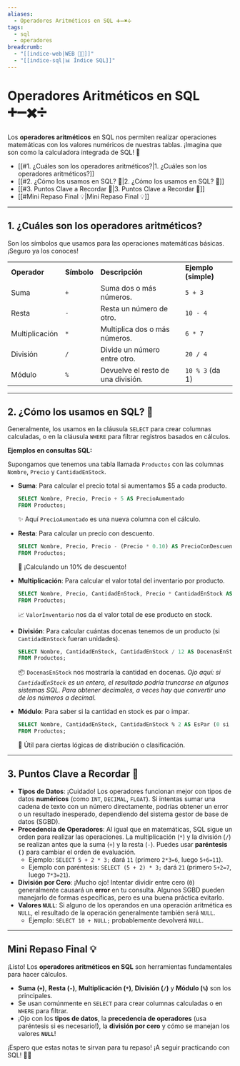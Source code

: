 ```yaml
---
aliases:
  - Operadores Aritméticos en SQL ➕➖✖️➗
tags:
  - sql
  - operadores
breadcrumb:
  - "[[indice-web|WEB 🔗📝]]"
  - "[[indice-sql|📊 Índice SQL]]"
---
```

# Operadores Aritméticos en SQL ➕➖✖️➗

Los **operadores aritméticos** en SQL nos permiten realizar operaciones matemáticas con los valores numéricos de nuestras tablas. ¡Imagina que son como la calculadora integrada de SQL! 🧮
- [[#1. ¿Cuáles son los operadores aritméticos?|1. ¿Cuáles son los operadores aritméticos?]]
- [[#2. ¿Cómo los usamos en SQL? 🧐|2. ¿Cómo los usamos en SQL? 🧐]]
- [[#3. Puntos Clave a Recordar 📝|3. Puntos Clave a Recordar 📝]]
- [[#Mini Repaso Final 💡|Mini Repaso Final 💡]]


---

## 1. ¿Cuáles son los operadores aritméticos?

Son los símbolos que usamos para las operaciones matemáticas básicas. ¡Seguro ya los conoces!

|   |   |   |   |
|---|---|---|---|
|**Operador**|**Símbolo**|**Descripción**|**Ejemplo (simple)**|
|Suma|`+`|Suma dos o más números.|`5 + 3`|
|Resta|`-`|Resta un número de otro.|`10 - 4`|
|Multiplicación|`*`|Multiplica dos o más números.|`6 * 7`|
|División|`/`|Divide un número entre otro.|`20 / 4`|
|Módulo|`%`|Devuelve el resto de una división.|`10 % 3` (da 1)|

---

## 2. ¿Cómo los usamos en SQL? 🧐

Generalmente, los usamos en la cláusula `SELECT` para crear columnas calculadas, o en la cláusula `WHERE` para filtrar registros basados en cálculos.

**Ejemplos en consultas SQL:**

Supongamos que tenemos una tabla llamada `Productos` con las columnas `Nombre`, `Precio` y `CantidadEnStock`.

- **Suma**: Para calcular el precio total si aumentamos $5 a cada producto.
    ```sql
    SELECT Nombre, Precio, Precio + 5 AS PrecioAumentado
    FROM Productos;
    ```
    
    ✨ Aquí `PrecioAumentado` es una nueva columna con el cálculo.
    
- **Resta**: Para calcular un precio con descuento.
    ```sql
    SELECT Nombre, Precio, Precio - (Precio * 0.10) AS PrecioConDescuento
    FROM Productos;
    ```
    
    💸 ¡Calculando un 10% de descuento!
    
- **Multiplicación**: Para calcular el valor total del inventario por producto.
    ```sql
    SELECT Nombre, Precio, CantidadEnStock, Precio * CantidadEnStock AS ValorInventario
    FROM Productos;
    ```
    
    📈 `ValorInventario` nos da el valor total de ese producto en stock.
    
- **División**: Para calcular cuántas docenas tenemos de un producto (si `CantidadEnStock` fueran unidades).
    ```sql
    SELECT Nombre, CantidadEnStock, CantidadEnStock / 12 AS DocenasEnStock
    FROM Productos;
    ```
    
    📦 `DocenasEnStock` nos mostraría la cantidad en docenas. _Ojo aquí: si `CantidadEnStock` es un entero, el resultado podría truncarse en algunos sistemas SQL. Para obtener decimales, a veces hay que convertir uno de los números a decimal._
    
- **Módulo**: Para saber si la cantidad en stock es par o impar.
    ```sql
    SELECT Nombre, CantidadEnStock, CantidadEnStock % 2 AS EsPar (0 si es par, 1 si es impar)
    FROM Productos;
    ```
    
    🤔 Útil para ciertas lógicas de distribución o clasificación.

---

## 3. Puntos Clave a Recordar 📝

- **Tipos de Datos**: ¡Cuidado! Los operadores funcionan mejor con tipos de datos **numéricos** (como `INT`, `DECIMAL`, `FLOAT`). Si intentas sumar una cadena de texto con un número directamente, podrías obtener un error o un resultado inesperado, dependiendo del sistema gestor de base de datos (SGBD).
- **Precedencia de Operadores**: Al igual que en matemáticas, SQL sigue un orden para realizar las operaciones. La multiplicación (`*`) y la división (`/`) se realizan antes que la suma (`+`) y la resta (`-`). Puedes usar **paréntesis `()`** para cambiar el orden de evaluación.
    - Ejemplo: `SELECT 5 + 2 * 3;` dará `11` (primero `2*3=6`, luego `5+6=11`).
    - Ejemplo con paréntesis: `SELECT (5 + 2) * 3;` dará `21` (primero `5+2=7`, luego `7*3=21`).
- **División por Cero**: ¡Mucho ojo! Intentar dividir entre cero (`0`) generalmente causará un **error** en tu consulta. Algunos SGBD pueden manejarlo de formas específicas, pero es una buena práctica evitarlo.
- **Valores `NULL`**: Si alguno de los operandos en una operación aritmética es `NULL`, el resultado de la operación generalmente también será `NULL`.
    - Ejemplo: `SELECT 10 + NULL;` probablemente devolverá `NULL`.

---

## Mini Repaso Final 💡

¡Listo! Los **operadores aritméticos en SQL** son herramientas fundamentales para hacer cálculos.

- **Suma (`+`)**, **Resta (`-`)**, **Multiplicación (`*`)**, **División (`/`)** y **Módulo (`%`)** son los principales.
- Se usan comúnmente en `SELECT` para crear columnas calculadas o en `WHERE` para filtrar.
- ¡Ojo con los **tipos de datos**, la **precedencia de operadores** (usa paréntesis si es necesario!), la **división por cero** y cómo se manejan los valores **`NULL`**!

¡Espero que estas notas te sirvan para tu repaso! ¡A seguir practicando con SQL! 💪😊